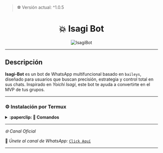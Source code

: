 > ⚽️ Versión actual: ^1.0.5

<h1 align="center">💥 Isagi Bot</h1>
<p align="center">
  <img src="https://i.pinimg.com/originals/7b/5e/3e/7b5e3e3e3e3e3e3e3e3e3e3e3e3e3e.jpg" alt="IsagiBot" style="max-width: 100%;">
</p>

---

## Descripción

**Isagi-Bot** es un bot de WhatsApp multifuncional basado en `baileys`, diseñado para usuarios que buscan precisión, estrategia y control total en sus chats. Inspirado en *Yoichi Isagi*, este bot te ayuda a convertirte en el MVP de tus grupos.

---

### **⚙️ Instalación por Termux**

<details>
 <summary><b>:paperclip: 🖤 Comandos</b></summary>

<img src="https://files.catbox.moe/uut7ke.jpg" alt="IsagiBot" style="width: 100%; height: auto; max-width: 500px;">

> Nota: Copie y pegue los comandos en Termux uno por uno.
```bash
termux-setup-storage
```

```bash
apt update && apt upgrade && pkg install -y git nodejs ffmpeg imagemagick yarn
```

```bash
git clone https://github.com/David-Chian/Isagi-Bot-MD && cd Isagi-Bot-MD
```

```bash
yarn install
```

```bash
npm install
```

```bash
npm update
```

```bash
npm start
```

> Si aparece (Y/I/N/O/D/Z) [default=N]? use la letra "y" + "ENTER" para continuar con la instalación

*⚙️ Activar en caso de detenerse en Termux*

```bash
cd Isagi-Bot-MD
npm start
```

</details>

---

*🌐 Canal Oficial*

💬 *Únete al canal de WhatsApp:* [`Click Aquí`](https://whatsapp.com/channel/0029VbBG4i2GE56rSgXsqw2W)

---
